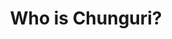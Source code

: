---
title: "Who is Chunguri?"
layout: single

permalink: /about

sidebar: false
sidebar_main: false
---